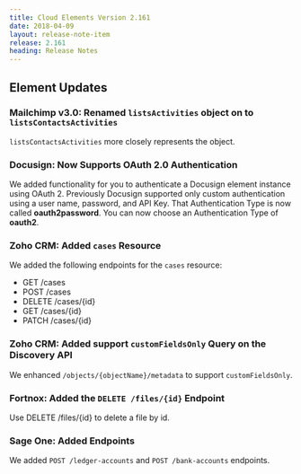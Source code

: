 ```yaml
---
title: Cloud Elements Version 2.161
date: 2018-04-09
layout: release-note-item
release: 2.161
heading: Release Notes
---
```

## Element Updates

### Mailchimp v3.0: Renamed `listsActivities` object on to `listsContactsActivities`

`listsContactsActivities` more closely represents the object.

### Docusign: Now Supports OAuth 2.0 Authentication

We added functionality for you to authenticate a Docusign element instance using OAuth 2. Previously Docusign supported only custom authentication using a user name, password, and API Key. That Authentication Type is now called **oauth2password**. You can now choose an Authentication Type of **oauth2**.

### Zoho CRM: Added `cases` Resource

We added the following endpoints for the `cases` resource:

* GET /cases
* POST /cases
* DELETE /cases/{id}
* GET /cases/{id}
* PATCH /cases/{id}

### Zoho CRM: Added support `customFieldsOnly` Query on the Discovery API

We enhanced `/objects/{objectName}/metadata` to support `customFieldsOnly`.

### Fortnox: Added the `DELETE /files/{id}` Endpoint

Use DELETE /files/{id} to delete a file by id.

### Sage One: Added Endpoints

We added `POST /ledger-accounts` and `POST /bank-accounts` endpoints.
